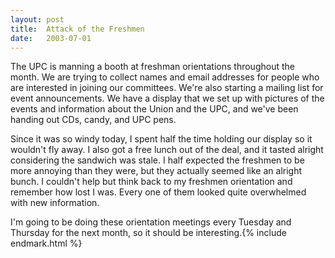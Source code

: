 ```yaml
---
layout:	post
title:	Attack of the Freshmen
date:	2003-07-01
---
```


The UPC is manning a booth at freshman orientations throughout the month. We are trying to collect names and email addresses for people who are interested in joining our committees. We're also starting a mailing list for event announcements. We have a display that we set up with pictures of the events and information about the Union and the UPC, and we've been handing out CDs, candy, and UPC pens.

Since it was so windy today, I spent half the time holding our display so it wouldn't fly away. I also got a free lunch out of the deal, and it tasted alright considering the sandwich was stale. I half expected the freshmen to be more annoying than they were, but they actually seemed like an alright bunch. I couldn't help but think back to my freshmen orientation and remember how lost I was. Every one of them looked quite overwhelmed with new information.

I'm going to be doing these orientation meetings every Tuesday and Thursday for the next month, so it should be interesting.{% include endmark.html %}